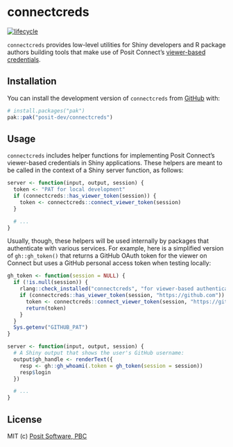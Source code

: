 
<!-- README.md is generated from README.Rmd. Please edit that file -->

# connectcreds

<!-- badges: start -->

[![lifecycle](https://img.shields.io/badge/lifecycle-experimental-orange.svg)](https://lifecycle.r-lib.org/articles/stages.html)
<!-- badges: end -->

`connectcreds` provides low-level utilities for Shiny developers and R
package authors building tools that make use of Posit Connect’s
[viewer-based
credentials](https://docs.posit.co/connect/admin/integrations/oauth-integrations/).

## Installation

You can install the development version of `connectcreds` from
[GitHub](https://github.com/) with:

``` r
# install.packages("pak")
pak::pak("posit-dev/connectcreds")
```

## Usage

`connectcreds` includes helper functions for implementing Posit
Connect’s viewer-based credentials in Shiny applications. These helpers
are meant to be called in the context of a Shiny server function, as
follows:

``` r
server <- function(input, output, session) {
  token <- "PAT for local development"
  if (connectcreds::has_viewer_token(session)) {
    token <- connectcreds::connect_viewer_token(session)
  }

  # ...
}
```

Usually, though, these helpers will be used internally by packages that
authenticate with various services. For example, here is a simplified
version of `gh::gh_token()` that returns a GitHub OAuth token for the
viewer on Connect but uses a GitHub personal access token when testing
locally:

``` r
gh_token <- function(session = NULL) {
  if (!is.null(session)) {
    rlang::check_installed("connectcreds", "for viewer-based authentication")
    if (connectcreds::has_viewer_token(session, "https://github.com")) {
      token <- connectcreds::connect_viewer_token(session, "https://github.com")
      return(token)
    }
  }
  Sys.getenv("GITHUB_PAT")
}

server <- function(input, output, session) {
  # A Shiny output that shows the user's GitHub username:
  output$gh_handle <- renderText({
    resp <- gh::gh_whoami(.token = gh_token(session = session))
    resp$login
  })

  # ...
}
```

## License

MIT (c) [Posit Software, PBC](https://posit.co)
